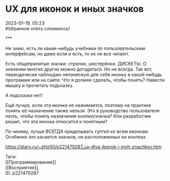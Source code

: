 UX для иконок и иных значков
=============================

   
 2023-01-19, 05:23   
  Избранное опять сломалось!   
   
 \*\*\*   
   
 Не знаю, есть ли какие-нибудь учебники по пользовательским интерфейсам, но даже если и есть, то их не все читают.   
   
 Есть общепринятые значки: стрелки, шестерёнки, ДИСКЕТЫ. О значении многих других можно догадаться. Но не всегда. Так вот, периодически наблюдаю непонятную для себя иконку в какой-нибудь программе или на сайте. Что я должен сделать, чтобы понять? Навести мышку и прочитать подсказку.   
   
 А подсказки нет!   
   
 Ещё лучше, если эта иконка не нажимается, поэтому на практике понять её назначение также нельзя. Это в руководство пользователя лезть, чтобы понять назначение кнопки/значка? Или разработчик решил, что эта иконка относится к понятным?   
   
 По-моему, лучше ВСЕГДА приделывать тултип ко всем иконкам. Особенно это касается значков, не расположенных на кнопках.   
    
 <https://diary.ru/~zHz00/p221479287_ux-dlya-ikonok-i-inyh-znachkov.htm>   
   
 Теги:   
 [[Программирование]]   
 [[Восприятие]]   
 ID: p221479287